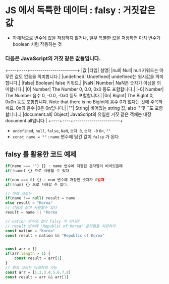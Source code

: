 # JS 에서 독특한 데이터 : falsy : 거짓같은 값

- 자체적으로 변수에 값을 저장하지 않거나, 일부 특별한 값을 저장하면 마치 변수가 boolean 처럼 작동하는 것

### 다음은 JavaScript의 거짓 같은 값들입니다.

+----+----+-----------------------+
|값 |타입| 설명|
|null| Null| null 키워드는 아무런 값도 없음을 의미합니다.|
|undefined| Undefined| undefined는 원시값을 의미합니다.|
|false| Boolean| false 키워드.|
|NaN| Number| NaN은 숫자가 아님을 의미합니다.|
|0| Number| The Number 0, 0.0, 0x0 등도 포함합니다.|
|-0| Number| The Number 음수 0, -0.0, -0x0 등도 포함합니다.|
|0n| BigInt| The BigInt 0, 0x0n 등도 포함합니다. Note that there is no BigInt에 음수 0가 없다는 것에 주목하세요. 0n의 음수 |0은 0n입니다.|
|""| String| 비어있는 string 값, also '' 및 ``도 포함합니다..|
|document.all| Object| JavaScript의 유일한 거짓 같은 객체는 내장 document.all입니다.|
+----+----+-----------------------+

- `undefined`, `null`, `false`, `NaN`, `숫자 0`, `숫자 -0` `On`, `""`
- `const name = ""` : `name` 변수에 담긴 값이 `falsy` 가 된다

## falsy 를 활용한 코드 예제

```js
if(name === "") {} : name 변수에 저장된 문자열이 비어있을때
if(!name) {} 으로 사용할 수 있다

if(num === 0) {} : num 변수에 저장된 숫자가 0일때
if(!num) {} 으로 사용할 수 있다.

// 아래 코드는
if(name !== null) result = name
else result = "Korea"
// 다음과 같이 사용할수 있다
result = name || "Korea

// nation 변수의 값이 falsy 가 아니면
// result 변수에 "Republic of Korea" 문자열을 저장하라
const nation = "Korea"
const result = nation && "Republic of Korea"


const arr = []
if(arr.length > 1) {
    const result = arr[1]
}
// 위의 코드는 아래처럼 가능
const arr = [1,2,3,4,5,6,7,8]
const result = arr && arr[1]



```
